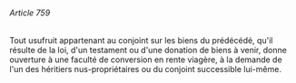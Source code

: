###### Article 759

Tout usufruit appartenant au conjoint sur les biens du prédécédé, qu'il résulte de la loi, d'un testament ou d'une donation de biens à venir, donne ouverture à une faculté de conversion en rente viagère, à la demande de l'un des héritiers nus-propriétaires ou du conjoint successible lui-même.


